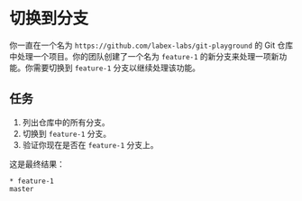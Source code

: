 # 切换到分支

你一直在一个名为 `https://github.com/labex-labs/git-playground` 的 Git 仓库中处理一个项目。你的团队创建了一个名为 `feature-1` 的新分支来处理一项新功能。你需要切换到 `feature-1` 分支以继续处理该功能。

## 任务

1. 列出仓库中的所有分支。
2. 切换到 `feature-1` 分支。
3. 验证你现在是否在 `feature-1` 分支上。

这是最终结果：

```shell
* feature-1
master
```
